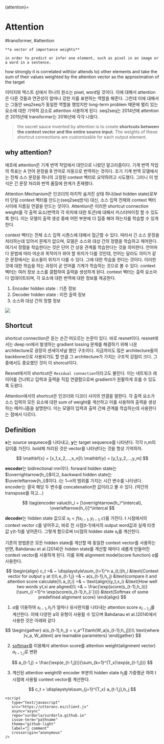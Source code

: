 (attention)=
# Attention

#transformer, #attention

```{note} Attention
**a vector of importance weights**

in order to predict or infer one element, such as pixel in an image or a word in a sentence.
```

how strongly it is correlated with(or attends to) other elements and take the sum of their values weighted by the attention vector as the approximation of the target

이미지와 텍스트 상에서 하나의 원소는 pixel, word일 것이다. 이에 대해서 attention은 다른 것들과 연관성이 얼마나 강한 지를 표현하는 역할을 해준다. 그런데 이에 대해서는 그동안 seq2seq가 동일한 역할을 했었지만 long-term problem 때문에 멀리 있는 요소에 대한 기억력 감소로 attention 사용하게 된다. seq2seq는 2014년에 attention은 2015년에 transformer는 2016년에 각각 나왔다.

> the secret sauce invented by attention is to create **shortcuts between the context vector and the entire source input**. The weights of these shortcut connections are customizable for each output element.

## why attention?

애초에 attention은 기계 번역 작업에서 대안으로 나왔던 알고리즘이다. 기계 번역 작업의 목표는 A 언어 문장을 B 언어로 자동으로 번역하는 것이다. 초기 기계 번역 모델에서는 전체 소스 문장을 하나의 고정된 context 벡터로 요약하려고 시도했다. 그러니 이 방식은 긴 문장 처리와 번역 품질에 한계가 존재했다.

Attention Mechanism은 인코더의 마지막 숨겨진 상태 하나(last hidden state)로부터 단일 context 벡터를 만드는(seq2seq방식) 대신, 소스 입력 전체와 context 벡터 사이에 지름길 연결을 만드는 것이다. Attention은 이러한 shortcut connection weight를 각 출력 요소(번역의 각 위치에 대한 토큰)에 대해서 커스터마이징 할 수 있도록 한다. 이는 모델이 출력 생성 중에 어떤 부분에 더 집중 해야 하는지를 학습할 수 있게 한다.

context 벡터는 전체 소스 입력 시퀀스에 대해서 접근할 수 있다. 따라서 긴 소스 문장을 처리하는데 있어서 문제가 없으며, 모델은 소스와 대상 간의 정렬을 학습하고 제어한다. 여기서 정렬을 학습한다는 것은 단어 간 상응 관계를 학습한다는 것을 의미한다. 언어마다 문법에 따라 어순과 목적어가 와야 할 위치가 다를 것인데, 언어는 달라도 의미가 같은 문장에서는 요소들이 위치가 다를 수 있다. 그에 대한 학습을 한다는 것이다. 이러한 것에 대한 학습을 하는 과정이 곧 언어를 기계가 학습하는 것으로 볼 수 있다. context 벡터는 여러 정보 소스를 결합하여 출력을 생성하게 된다. context 벡터는 출력 요소마다 업데이트되며, 각 요소에 대한 번역에 대한 정보를 제공한다.

1. Encoder hidden state : 기존 정보
2. Decoder hidden state : 이전 출력 정보
3. 소스와 대상 간의 정렬 정보

![](https://lilianweng.github.io/posts/2018-06-24-attention/encoder-decoder-attention.png)

## Shortcut

shortcut connection은 듣는 순간 떠오르는 논문이 있다. 바로 resnet이다. resnet에서는 deep nn에서 발생하는 gradient lossing 문제를 해결하기 위해 나온 architecture로 굉장히 센세이셔널 했던 구조이다. 지금까지도 많은 architecture들의 backbone으로 사용되기도 할 만큼 그 architecture가 가지는 구조적 강점이 크다. 그 중에서도 중요했던 것이 이 shorcut이다.

Resnet에서의 shortcut은 `Residual connection`이라고도 불린다. 이는 네트워크 레이어를 건너뛰고 입력과 출력을 직접 연결함으로써 gradient가 원활하게 흐를 수 있도록 도왔다.

Attention에서의 shortcut은 인코더와 디코더 사이의 연결을 말한다. 각 출력 요소가 소스 입력의 모든 요소에 대한 sum of weight를 계산하고 이를 사용하여 출력을 생성하는 메커니즘을 설명한다. 이는 모델이 입력과 출력 간에 관계를 학습하는데 사용한다는 점에서 다르다.

## Definition

$\mathbf{x}$는 source sequnece를 나타내고, $\mathbf{y}$는 target sequence를 나타낸다. 각각 n,m의 길이를 가진다. bold체 처리된 것은 vector를 나타낸다는 것을 항상 기억하자.

$$
\mathbf{x} = [x_1,x_2,...,x_n]\\
\mathbf{y} = [y_1,y_2,...,y_m]
$$

**encoder**는 bidirectional rnn이다. forward hidden state는 $\overrightarrow{h_i}$이고, backward hidden state는 $\overleftarrow{h_i}$이다. $i$는 1~n의 범위를 가지는 시간 변수를 나타낸다. encoder는 결국 해당 두 변수를 concatenation한 값이라고 볼 수 있다. (약간의 transpose를 하고...)

$$
\tag{encoder value}h_i = [\overrightarrow{h_i^\intercal}, \overleftarrow{h_i}]^\intercal
$$

**decoder**는 hidden state 값으로 $s_t=f(s_{t-1},y_{t-1},c)$를 가진다. t 시점에서의 context vector c를 넣어주고, 바로 전 시점(t-1)에서의 output word값과 실제 타겟 값 y(t-1)를 넣어준다. 그렇게 함으로써 t시점의 hidden state $s_t$를 계산한다.

기존의 방법론은 모든 hidden state를 계산할 때 동일한 context vector를 사용하는 반면, Bahdanau et al.(2014)은 hidden state를 계산할 때마다 새롭게 만들어진 context vector를 사용하게 된다. 이를 위해 alignment model(score function) $a$를 사용한다.

$$
\begin{align}
c_t =& ~ \displaystyle\sum_{t=1}^n a_{t,i}h_i &\text{Context vector for output y at t}\\
e_{t-1,j} =& ~ a(s_{t-1},h_j) &\text{compare it and attention score calculate}\\
a_{t,i} =& ~ \text{align}(y_t,x_i) &\text{How well two words yt,xi are aligned}\\
=& ~ \frac{\exp(score(s_{t-1},h_i))}{\sum_{i`=1}^n \exp(score(s_{t-1},h_{i`}))} &\text{Softmax of some predefined alignment score}
\end{align}
$$

1. $a$를 이용하여 $s_{t-1}, h_j$가 얼마나 유사한지를 나타내는 attention score $e_{t-1,j}$를 계산한다. 이때 다양한 a의 유형이 사용될 수 있으며 Bahdanau et al.(2014)에서 사용한 것은 아래와 같다

$$
\begin{gather}
a(s_{t-1},h_j) = v_a^T(tanh(W_a[s_{t-1};h_j]))\\
\text{where }v_a, W_a\text{ are learnable parameters}
\end{gather}
$$

2. [softmax](softmax)를 이용해서 attention score를 attention weight(alignment vector) $a_{t-1,j}$로 변환

$$
a_{t-1,j} = \frac{\exp(e_{t-1,j})}{\sum_{k=1}^{T_x}\exp(e_{t-1,j})}
$$

3. 계산된 attention weight와 encoder 부분의 hidden state $h_j$를 가중평균 하여 t시점에 사용될 context vector를 계산한다.

$$
c_t = \displaystyle\sum_{j=1}^{T_x} a_{t-1,j},h_j
$$

```{raw} html
<script
   type="text/javascript"
   src="https://utteranc.es/client.js"
   async="async"
   repo="surdarla/surdarla.github.io"
   issue-term="pathname"
   theme="github-light"
   label="💬 comment"
   crossorigin="anonymous"
/>
```